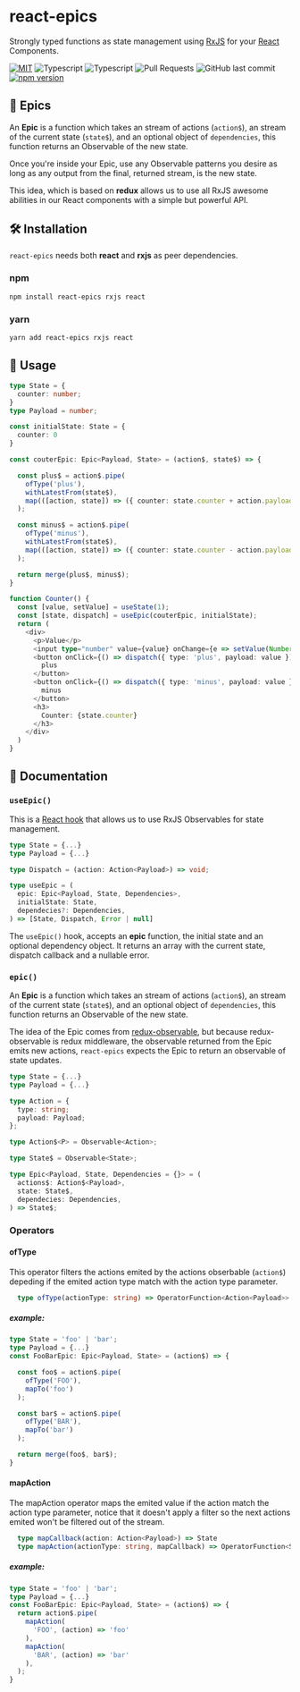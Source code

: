 # react-epics
Strongly typed functions as state management using [RxJS](https://rxjs.dev/) for your [React](https://reactjs.org/) Components.

[![MIT](https://img.shields.io/badge/license-MIT-blue.svg?style=flat)](https://github.com/FranciscoVeracoechea/react-epics/blob/master/LICENSE)
![Typescript](https://img.shields.io/badge/Typescript-100%25-blue)
![Typescript](https://img.shields.io/badge/Typescript-100%25-blue)
![Pull Requests](https://img.shields.io/badge/PRs-welcome-blue)
![GitHub last commit](https://img.shields.io/github/last-commit/FranciscoVeracoechea/react-epics?color=blue)
[![npm version](https://img.shields.io/badge/npm%20version-0.1.2-blue)](https://badge.fury.io/js/react-epics)

## 🚀 Epics

An **Epic** is a function which takes an stream of actions (```action$```), an stream of the current state (```state$```), and an optional object of ```dependencies```, this function returns an Observable of the new state.

Once you're inside your Epic, use any Observable patterns you desire as long as any output from the final, returned stream, is the new state.

This idea, which is based on **redux** allows us to use all RxJS awesome abilities in our React components with a simple but powerful API.


## 🛠 Installation
```react-epics``` needs both **react** and **rxjs** as peer dependencies.
### npm
    npm install react-epics rxjs react
### yarn
    yarn add react-epics rxjs react

## 🔧 Usage

```ts
type State = {
  counter: number;
}
type Payload = number;

const initialState: State = {
  counter: 0
}

const couterEpic: Epic<Payload, State> = (action$, state$) => {

  const plus$ = action$.pipe(
    ofType('plus'),
    withLatestFrom(state$),
    map(([action, state]) => ({ counter: state.counter + action.payload }))
  );

  const minus$ = action$.pipe(
    ofType('minus'),
    withLatestFrom(state$),
    map(([action, state]) => ({ counter: state.counter - action.payload }))
  );

  return merge(plus$, minus$);
}

function Counter() {
  const [value, setValue] = useState(1);
  const [state, dispatch] = useEpic(couterEpic, initialState);
  return (
    <div>
      <p>Value</p>
      <input type="number" value={value} onChange={e => setValue(Number(e.target.value))} />
      <button onClick={() => dispatch({ type: 'plus', payload: value })}>
        plus
      </button>
      <button onClick={() => dispatch({ type: 'minus', payload: value })}>
        minus
      </button>
      <h3>
        Counter: {state.counter}
      </h3>
    </div>
  )
}
```

## 📖 Documentation

### ```useEpic()```

This is a [React hook](https://reactjs.org/docs/hooks-intro.html) that allows us to use RxJS Observables for state management.

```ts
type State = {...}
type Payload = {...}

type Dispatch = (action: Action<Payload>) => void;

type useEpic = (
  epic: Epic<Payload, State, Dependencies>,
  initialState: State,
  dependecies?: Dependencies,
) => [State, Dispatch, Error | null]
```

The ```useEpic()``` hook, accepts an **epic** function, the initial state and an optional dependency object. It returns an array with the current state, dispatch callback and a nullable error.

### ```epic()```

An **Epic** is a function which takes an stream of actions (```action$```), an stream of the current state (```state$```), and an optional object of ```dependencies```, this function returns an Observable of the new state.

The idea of the Epic comes from [redux-observable](https://redux-observable.js.org/), but because redux-observable is redux middleware, the observable returned from the Epic emits new actions, ```react-epics``` expects the Epic to return an observable of state updates.

```ts
type State = {...}
type Payload = {...}

type Action = {
  type: string;
  payload: Payload;
};

type Action$<P> = Observable<Action>;

type State$ = Observable<State>;

type Epic<Payload, State, Dependencies = {}> = (
  actions$: Action$<Payload>,
  state: State$,
  dependecies: Dependencies,
) => State$;
```

### Operators

#### ofType
This operator filters the actions emited by the actions obserbable (```action$```) depeding if the emited action type match with the
action type parameter.

```ts
  type ofType(actionType: string) => OperatorFunction<Action<Payload>>
```
##### example:

```ts
type State = 'foo' | 'bar';
type Payload = {...}
const FooBarEpic: Epic<Payload, State> = (action$) => {

  const foo$ = action$.pipe(
    ofType('FOO'),
    mapTo('foo')
  );

  const bar$ = action$.pipe(
    ofType('BAR'),
    mapTo('bar')
  );

  return merge(foo$, bar$);
}
```
#### mapAction
The mapAction operator maps the emited value if the action match the action type parameter, notice that it doesn't apply a filter
so the next actions emited won't be filtered out of the stream.
```ts
  type mapCallback(action: Action<Payload>) => State
  type mapAction(actionType: string, mapCallback) => OperatorFunction<State>
```

##### example:
```ts
type State = 'foo' | 'bar';
type Payload = {...}
const FooBarEpic: Epic<Payload, State> = (action$) => {
  return action$.pipe(
    mapAction(
      'FOO', (action) => 'foo'
    ),
    mapAction(
      'BAR', (action) => 'bar'
    ),
  );
}
```